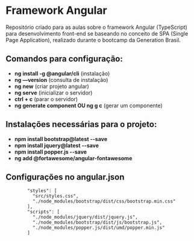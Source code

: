 # Framework Angular

Repositório criado para as aulas sobre o framework Angular (TypeScript) para desenvolvimento front-end se baseando no conceito de SPA (Single Page Application), realizado durante o bootcamp da Generation Brasil.

## Comandos para configuração:

- <b>ng install -g @angular/cli</b> (instalação)
- <b>ng —version</b> (consulta de instalação)
- <b>ng new</b> (criar projeto angular)
- <b>ng serve</b> (inicializar o servidor)
- <b>ctrl + c</b> (parar o servidor)
- <b>ng generate component OU ng g c</b> (gerar um componente)

## Instalações necessárias para o projeto:

- <b>npm install bootstrap@latest --save</b>
- <b>npm install jquery@latest --save</b>
- <b>npm install popper.js --save</b>
- <b>ng add @fortawesome/angular-fontawesome</b>

## Configurações no angular.json

            "styles": [
              "src/styles.css",
              "./node_modules/bootstrap/dist/css/bootstrap.min.css"
            ],
            "scripts": [
              "./node_modules/jquery/dist/jquery.js",
              "./node_modules/bootstrap/dist/js/bootstrap.js",
              "./node_modules/popper.js/dist/umd/popper.min.js"
            ]
